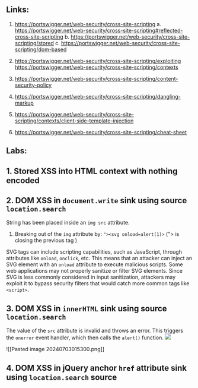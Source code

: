 ## Links:
1) https://portswigger.net/web-security/cross-site-scripting
   a. https://portswigger.net/web-security/cross-site-scripting#reflected-cross-site-scripting
   b. https://portswigger.net/web-security/cross-site-scripting/stored
   c. https://portswigger.net/web-security/cross-site-scripting/dom-based
   
2) https://portswigger.net/web-security/cross-site-scripting/exploiting
	https://portswigger.net/web-security/cross-site-scripting/contexts
	
3) https://portswigger.net/web-security/cross-site-scripting/content-security-policy

4) https://portswigger.net/web-security/cross-site-scripting/dangling-markup

5) https://portswigger.net/web-security/cross-site-scripting/contexts/client-side-template-injection

6) https://portswigger.net/web-security/cross-site-scripting/cheat-sheet

## Labs:

## 1. Stored XSS into HTML context with nothing encoded

<script>alert(1)</script>

## 2. DOM XSS in `document.write` sink using source `location.search`

String has been placed inside an `img src` attribute.
1. Breaking out of the `img` attribute by:
	`"><svg onload=alert(1)>`  ("> is closing the previous tag )

SVG tags can include scripting capabilities, such as JavaScript, through attributes like `onload`, `onclick`, etc. This means that an attacker can inject an SVG element with an `onload` attribute to execute malicious scripts. Some web applications may not properly sanitize or filter SVG elements. Since SVG is less commonly considered in input sanitization, attackers may exploit it to bypass security filters that would catch more common tags like `<script>`.

## 3. DOM XSS in `innerHTML` sink using source `location.search`

The value of the `src` attribute is invalid and throws an error. This triggers the `onerror` event handler, which then calls the `alert()` function. 
	<img src=0 onerror=alert(0)>
	
![[Pasted image 20240703015300.png]]

## 4. DOM XSS in jQuery anchor `href` attribute sink using `location.search` source
